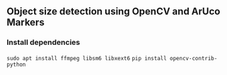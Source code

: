 ## Object size detection using OpenCV and ArUco Markers

### Install dependencies
`sudo apt install ffmpeg libsm6 libxext6`
`pip install opencv-contrib-python`